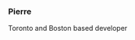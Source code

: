 ### Pierre
Toronto and Boston based developer

<!--
[![PierreLessard's GitHub stats](https://github-readme-stats.vercel.app/api?username=PierreLessard&show_icons=true&theme=dark)](https://github.com/anuraghazra/github-readme-stats)

<h3 align="left">Connect with me:</h3>
<p align="left">
<a href="[your link"](https://www.linkedin.com/in/pierre-william-lessard-4"7251a209/) target="blank"><img align="center" src="https://cdn-icons-png.flaticon.com/512/174/174857.png" style=”background-color:##808080″ alt="" height="40" width="40" /></a>
</p>
-->

<!--
**PierreLessard/PierreLessard** is a ✨ _special_ ✨ repository because its `README.md` (this file) appears on your GitHub profile.

Here are some ideas to get you started:

- 🔭 I’m currently working on ...
- 🌱 I’m currently learning Functional Programming
- 👯 I’m looking to collaborate on ...
- 🤔 I’m looking for help with ...
- 💬 Ask me about ...
- 📫 How to reach me: ...
- 😄 Pronouns: ...
- ⚡ Fun fact: ...
-->
